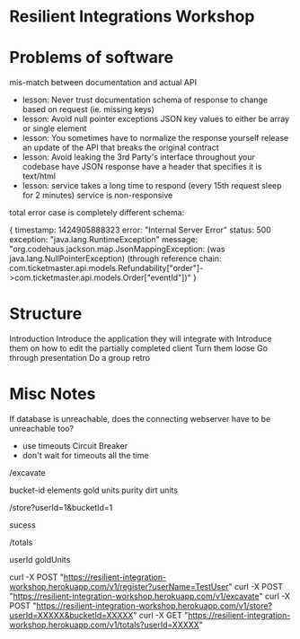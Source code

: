 Resilient Integrations Workshop
===============================



Problems of software
====================
mis-match between documentation and actual API
  - lesson: Never trust documentation
schema of response to change based on request (ie. missing keys)
  - lesson: Avoid null pointer exceptions
JSON key values to either be array or single element
  - lesson: You sometimes have to normalize the response yourself
release an update of the API that breaks the original contract
  - lesson: Avoid leaking the 3rd Party's interface throughout your codebase
have JSON response have a header that specifies it is text/html
  - lesson:
service takes a long time to respond (every 15th request sleep for 2 minutes)
service is non-responsive




total error case is completely different schema:

{
  timestamp: 1424905888323
  error: "Internal Server Error"
  status: 500
  exception: "java.lang.RuntimeException"
  message: "org.codehaus.jackson.map.JsonMappingException: (was java.lang.NullPointerException) (through reference chain: com.ticketmaster.api.models.Refundability["order"]->com.ticketmaster.api.models.Order["eventId"])"
}






Structure
=========
Introduction
Introduce the application they will integrate with
Introduce them on how to edit the partially completed client
Turn them loose
Go through presentation
Do a group retro




Misc Notes
==========
If database is unreachable, does the connecting webserver have to be unreachable too?
  - use timeouts
Circuit Breaker
  - don't wait for timeouts all the time























/excavate

bucket-id
elements
  gold
    units
    purity
  dirt
    units


/store?userId=1&bucketId=1

sucess


/totals

userId
goldUnits









curl -X POST "https://resilient-integration-workshop.herokuapp.com/v1/register?userName=TestUser"
curl -X POST "https://resilient-integration-workshop.herokuapp.com/v1/excavate"
curl -X POST "https://resilient-integration-workshop.herokuapp.com/v1/store?userId=XXXXX&bucketId=XXXXX"
curl -X GET "https://resilient-integration-workshop.herokuapp.com/v1/totals?userId=XXXXX"

